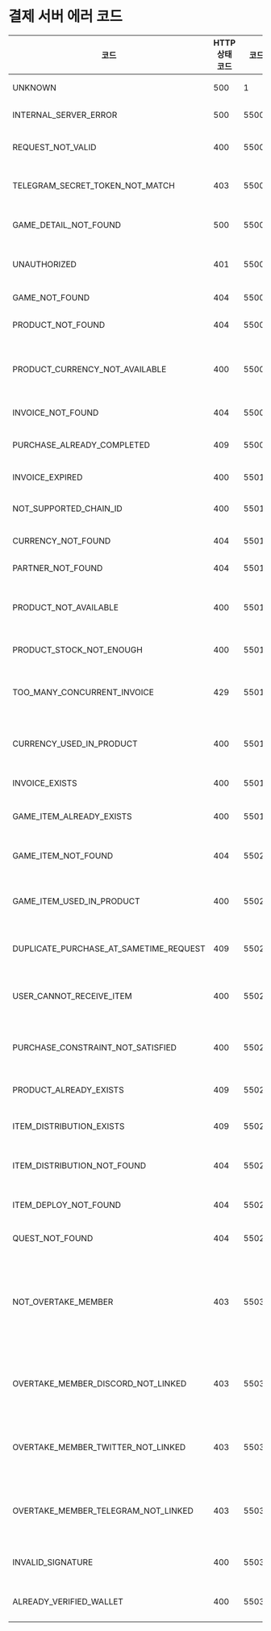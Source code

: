 # 결제 서버 에러 코드

<table>
<thead>
<tr><th>코드</th><th>HTTP 상태 코드</th><th>코드</th><th>메시지</th><th>설명</th></tr>
</thead>
<tbody>
<tr><td>UNKNOWN</td><td>500</td><td>1</td><td>Unknown</td><td>알 수 없는 에러</td></tr>
<tr><td>INTERNAL_SERVER_ERROR</td><td>500</td><td>55000</td><td>Internal server error</td><td>서버 내부 에러</td></tr>
<tr><td>REQUEST_NOT_VALID</td><td>400</td><td>55001</td><td>Request not valid</td><td>요청 validation 실패</td></tr>
<tr><td>TELEGRAM_SECRET_TOKEN_NOT_MATCH</td><td>403</td><td>55002</td><td>Telegram secret token not match</td><td>텔레그램 시크릿 토큰 불일치</td></tr>
<tr><td>GAME_DETAIL_NOT_FOUND</td><td>500</td><td>55003</td><td>Game detail not found</td><td>게임 디테일 정보 없음</td></tr>
<tr><td>UNAUTHORIZED</td><td>401</td><td>55004</td><td>Unauthorized</td><td>요청 수단이 없거나 잘못됨</td></tr>
<tr><td>GAME_NOT_FOUND</td><td>404</td><td>55005</td><td>Game not found</td><td>게임 정보 없음</td></tr>
<tr><td>PRODUCT_NOT_FOUND</td><td>404</td><td>55006</td><td>Product not found</td><td>상품 정보 없음</td></tr>
<tr><td>PRODUCT_CURRENCY_NOT_AVAILABLE</td><td>400</td><td>55007</td><td>Product currency not available</td><td>상품을 요청 currency로 구매할 수 없음</td></tr>
<tr><td>INVOICE_NOT_FOUND</td><td>404</td><td>55008</td><td>Invoice not found</td><td>invoice 정보 없음</td></tr>
<tr><td>PURCHASE_ALREADY_COMPLETED</td><td>409</td><td>55009</td><td>Purchase already completed</td><td>이미 구매 완료된 주문서</td></tr>
<tr><td>INVOICE_EXPIRED</td><td>400</td><td>55010</td><td>Invoice expired</td><td>invoice 만료</td></tr>
<tr><td>NOT_SUPPORTED_CHAIN_ID</td><td>400</td><td>55011</td><td>Not supported chain id</td><td>지원하지 않는 체인 id</td></tr>
<tr><td>CURRENCY_NOT_FOUND</td><td>404</td><td>55012</td><td>Currency not found</td><td>통화 정보 없음</td></tr>
<tr><td>PARTNER_NOT_FOUND</td><td>404</td><td>55013</td><td>Partner not found</td><td>파트너 정보 없음</td></tr>
<tr><td>PRODUCT_NOT_AVAILABLE</td><td>400</td><td>55014</td><td>Product not available</td><td>상품이 구매 가능한 기간이 아님</td></tr>
<tr><td>PRODUCT_STOCK_NOT_ENOUGH</td><td>400</td><td>55015</td><td>Product stock not enough</td><td>상품 재고가 없음</td></tr>
<tr><td>TOO_MANY_CONCURRENT_INVOICE</td><td>429</td><td>55016</td><td>Too many concurrent invoice</td><td>동시에 진행중인 주문이 너무 많음</td></tr>
<tr><td>CURRENCY_USED_IN_PRODUCT</td><td>400</td><td>55017</td><td>Currency used in product</td><td>해당 통화가 상품에 사용되고 있음</td></tr>
<tr><td>INVOICE_EXISTS</td><td>400</td><td>55018</td><td>Invoice exists</td><td>인보이스가 있음</td></tr>
<tr><td>GAME_ITEM_ALREADY_EXISTS</td><td>400</td><td>55019</td><td>Game item already exists</td><td>게임 아이템이 이미 존재함</td></tr>
<tr><td>GAME_ITEM_NOT_FOUND</td><td>404</td><td>55020</td><td>Game item not found</td><td>게임 아이템을 찾을 수 없음</td></tr>
<tr><td>GAME_ITEM_USED_IN_PRODUCT</td><td>400</td><td>55021</td><td>Game item used in product</td><td>게임 아이템이 상품에 사용되고 있음</td></tr>
<tr><td>DUPLICATE_PURCHASE_AT_SAMETIME_REQUEST</td><td>409</td><td>55022</td><td>Duplicate purchase at same time request</td><td>동시 구매 요청</td></tr>
<tr><td>USER_CANNOT_RECEIVE_ITEM</td><td>400</td><td>55023</td><td>User cannot receive item</td><td>사용자가 아이템을 받을 수 없는 상태</td></tr>
<tr><td>PURCHASE_CONSTRAINT_NOT_SATISFIED</td><td>400</td><td>55024</td><td>Purchase constraint not satisfied</td><td>구매 제약조건을 충족하지 못함</td></tr>
<tr><td>PRODUCT_ALREADY_EXISTS</td><td>409</td><td>55025</td><td>Product already exists</td><td>상품이 이미 존재함</td></tr>
<tr><td>ITEM_DISTRIBUTION_EXISTS</td><td>409</td><td>55026</td><td>Item distribution exists</td><td>아이템 지급 내역이 존재함</td></tr>
<tr><td>ITEM_DISTRIBUTION_NOT_FOUND</td><td>404</td><td>55027</td><td>Item distribution not found</td><td>아이템 지급 내역이 없음</td></tr>
<tr><td>ITEM_DEPLOY_NOT_FOUND</td><td>404</td><td>55028</td><td>Item deploy not found</td><td>아이템 배포 내역이 없음</td></tr>
<tr><td>QUEST_NOT_FOUND</td><td>404</td><td>55029</td><td>Quest not found</td><td>퀘스트 정보 없음</td></tr>
<tr><td>NOT_OVERTAKE_MEMBER</td><td>403</td><td>55030</td><td>Not overtake member</td><td>오버테이크 멤버가 아니거나 오버테이크에 텔레그램 연동이 안되어있음</td></tr>
<tr><td>OVERTAKE_MEMBER_DISCORD_NOT_LINKED</td><td>403</td><td>55031</td><td>Overtake member discord not linked</td><td>오버테이크 멤버가 디스코드 연동이 안되어 있음</td></tr>
<tr><td>OVERTAKE_MEMBER_TWITTER_NOT_LINKED</td><td>403</td><td>55032</td><td>Overtake member twitter not linked</td><td>오버테이크 멤버가 트위터 연동이 안되어 있음</td></tr>
<tr><td>OVERTAKE_MEMBER_TELEGRAM_NOT_LINKED</td><td>403</td><td>55033</td><td>Overtake member telegram not linked</td><td>오버테이크 멤버가 텔레그램 연동이 안되어 있음</td></tr>
<tr><td>INVALID_SIGNATURE</td><td>400</td><td>55034</td><td>Invalid signature</td><td>서명이 유효하지 않음</td></tr>
<tr><td>ALREADY_VERIFIED_WALLET</td><td>400</td><td>55035</td><td>Already verified wallet</td><td>이미 인증에 사용된 지갑</td></tr>
</tbody>
</table>